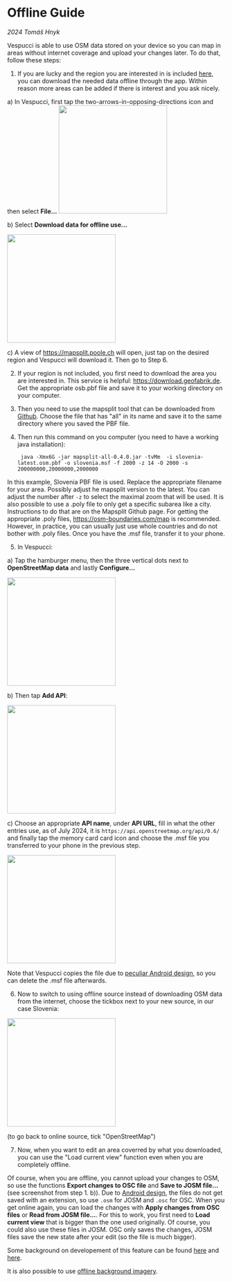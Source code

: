 # Offline Guide
_2024 Tomáš Hnyk_

Vespucci is able to use OSM data stored on your device so you can map in areas without internet coverage and upload your changes later. To do that, follow these steps:

1) If you are lucky and the region you are interested in is included [here](https://mapsplit.poole.ch), you can download the needed data offline through the app. Within reason more areas can be added if there is interest and you ask nicely.

a) In Vespucci, first tap the two-arrows-in-opposing-directions icon and then select **File...**
<img src="../images/offline_guide_1.jpg" width="250"/>

b) Select **Download data for offline use...**

<img src="../images/offline_guide_2.jpg" width="250"/>

c) A view of https://mapsplit.poole.ch will open, just tap on the desired region and Vespucci will download it. Then go to Step 6.

2) If your region is not included, you first need to download the area you are interested in. This service is helpful: https://download.geofabrik.de.
Get the appropriate osb.pbf file and save it to your working directory on your computer.

3) Then you need to use the mapsplit tool that can be downloaded from [Github](https://github.com/simonpoole/mapsplit/tags). Choose the file that has "all" in its name and save it to the same directory where you saved the PBF file.

4) Then run this command on you computer (you need to have a working java installation):

        java -Xmx6G -jar mapsplit-all-0.4.0.jar -tvMm  -i slovenia-latest.osm.pbf -o slovenia.msf -f 2000 -z 14 -O 2000 -s 200000000,20000000,2000000

In this example, Slovenia PBF file is used. Replace the appropriate filename for your area. Possibly adjust he mapsplit version to the latest. You can adjust the number after `-z` to select the maximal zoom that will be used. It is also possible to use a .poly file to only get a specific subarea like a city. Instructions to do that are on the Mapsplit Github page. For getting the appropriate .poly files, https://osm-boundaries.com/map is recommended. However, in practice, you can usually just use whole countries and do not bother with .poly files. Once you have the .msf file, transfer it to your phone.

5) In Vespucci:

a) Tap the hamburger menu, then the three vertical dots next to **OpenStreetMap data** and lastly **Configure...**

<img src="../images/offline_guide_3.jpg" width="250"/>

b) Then tap **Add API**:

<img src="../images/offline_guide_4.jpg" width="250"/>

c) Choose an appropriate **API name**, under **API URL**, fill in what the other entries use, as of July 2024, it is `https://api.openstreetmap.org/api/0.6/` and finally tap the memory card card icon and choose the .msf file you transferred to your phone in the previous step.

<img src="../images/offline_guide_5.jpg" width="250"/>

Note that Vespucci copies the file due to [peculiar Android design](https://github.com/MarcusWolschon/osmeditor4android/issues/2455), so you can delete the .msf file afterwards.

6) Now to switch to using offline source instead of downloading OSM data from the internet, choose the tickbox next to your new source, in our case Slovenia:

<img src="../images/offline_guide_6.jpg" width="250"/>

(to go back to online source, tick "OpenStreetMap")

7) Now, when you want to edit an area coverred by what you downloaded, you can use the "Load current view" function even when you are completely offline.

Of course, when you are offline, you cannot upload your changes to OSM, so use the functions **Export changes to OSC file** and **Save to JOSM file...** (see screenshot from step 1. b)). Due to [Android design](https://github.com/MarcusWolschon/osmeditor4android/issues/2589), the files do not get saved with an extension, so use `.osm` for JOSM and `.osc` for OSC. When you get online again, you can load the changes with **Apply changes from OSC files** or **Read from JOSM file...**. For this to work, you first need to **Load current view** that is bigger than the one used originally. Of course, you could also use these files in JOSM. OSC only saves the changes, JOSM files save the new state after your edit (so the file is much bigger).

Some background on developement of this feature can be found [here](https://www.openstreetmap.org/user/SimonPoole/diary/47275) and [here](https://www.openstreetmap.org/user/SimonPoole/diary/193235).

It is also possible to use [offline background imagery](https://vespucci.io/tutorials/custom_imagery_mbtiles/).
